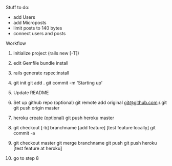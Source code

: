 Stuff to do:
  - add Users
  - add Microposts
  - limit posts to 140 bytes
  - connect users and posts


Workflow

 1. initialize project (rails new <appname> [-T])

 1. edit Gemfile
	bundle install

 1. rails generate rspec:install

 1. git init
	git add .
	git commit -m 'Starting up'

 1. Update README

 1. Set up github repo (optional)
	git remote add original git@github.com:<username>/<appname>.git
	git push origin master

 1. heroku create (optional)
	git push heroku master

 1. git checkout [-b] branchname
	[add feature]
	[test feature locally]
	git commit -a
    
 1. git checkout master
	git merge branchname
	git push
	git push heroku
	[test feature at heroku]

 1. go to step 8
